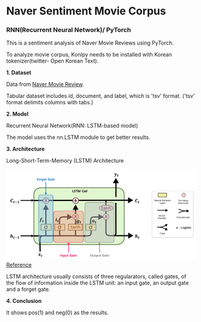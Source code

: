 # Naver Sentiment Movie Corpus

### RNN(Recurrent Neural Network)/ PyTorch 

 This is a sentiment analysis of Naver Movie Reviews using PyTorch. 
 
 To analyze movie corpus, Konlpy needs to be installed with Korean tokenizer(twitter- Open Korean Text). 
 
 

**1. Dataset** 

 Data from [Naver Movie Review](https://movie.naver.com/movie/point/af/list.nhn). 
 
 Tabular dataset includes id, document, and label, which is 'tsv' format. 
 ('tsv' format delimits columns with tabs.)



**2. Model**

 Recurrent Neural Network(RNN: LSTM-based model)
 
 The model uses the nn.LSTM module to get better results. 



**3. Architecture**

Long-Short-Term-Memory (LSTM) Architecture

![](/lstm.png)
                                                         [Reference](https://excelsior-cjh.tistory.com/185)
                                                         
                                                    
 LSTM architecture usually consists of three regularators, called gates, 
of the flow of information inside the LSTM unit: an input gate, an output gate and a forget gate. 


**4. Conclusion**

It shows pos(1) and neg(0) as the results. 


